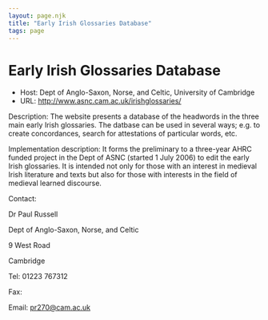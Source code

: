 ```yaml
---
layout: page.njk
title: "Early Irish Glossaries Database"
tags: page
---
```

# Early Irish Glossaries Database




* Host: Dept of Anglo-Saxon, Norse, and Celtic, University of Cambridge
* URL: <http://www.asnc.cam.ac.uk/irishglossaries/>



Description:
 The website presents a database of the headwords in the three main early Irish glossaries.
 The datbase can be used in several ways; e.g. to create concordances, search for attestations
 of particular words, etc.



Implementation description:
 It forms the preliminary to a three-year AHRC funded project in the Dept of ASNC (started
 1 July 2006) to edit the early Irish glossaries. It is intended not only for those
 with an interest in medieval Irish literature and texts but also for those with interests
 in the field of medieval learned discourse.



Contact: 



Dr Paul Russell


Dept of Anglo-Saxon, Norse, and Celtic
 
 9 West Road
 
 Cambridge


Tel: 01223 767312


Fax: 


Email: [pr270@cam.ac.uk](mailto:pr270@cam.ac.uk)





